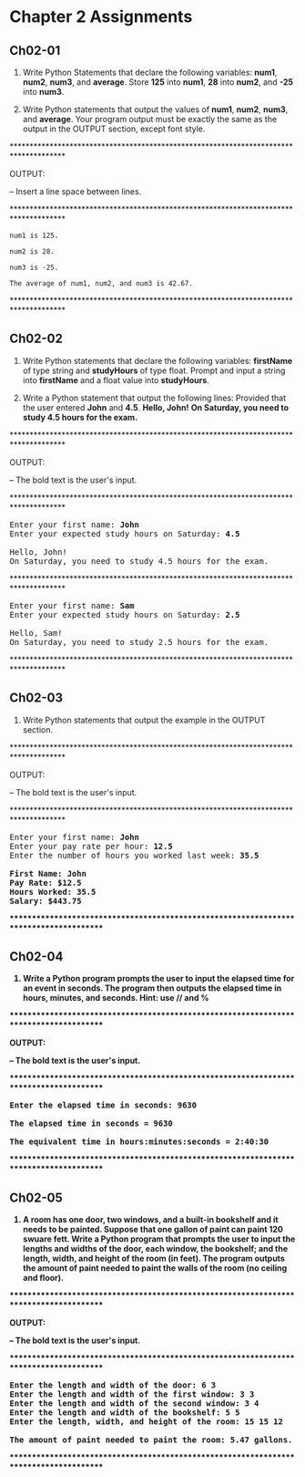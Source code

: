 # Chapter 2 Assignments

## Ch02-01
1. Write Python Statements that declare the following variables: **num1**, **num2**, **num3**, and **average**.  Store **125** into **num1**, **28** into **num2**, and **-25** into **num3**.

2. Write Python statements that output the values of **num1**, **num2**, **num3**, and **average**.  Your program output must be exactly the same as the output in the OUTPUT section, except font style.

\*************************************************************************************

OUTPUT:

&ndash; Insert a line space between lines.

\*************************************************************************************
```
num1 is 125.

num2 is 28.

num3 is -25.

The average of num1, num2, and num3 is 42.67.
```
\*************************************************************************************

## Ch02-02
1. Write Python statements that declare the following variables: **firstName** of type string and **studyHours** of type float.  Prompt and input a string into **firstName** and a float value into **studyHours**.

2. Write a Python statement that output the following lines:
Provided that the user entered **John** and **4.5**.
**Hello, John!**
**On Saturday, you need to study 4.5 hours for the exam.**

\*************************************************************************************

OUTPUT:

&ndash; The bold text is the user's input.

\*************************************************************************************
<pre>
Enter your first name: <b>John</b>
Enter your expected study hours on Saturday: <b>4.5</b>

Hello, John!
On Saturday, you need to study 4.5 hours for the exam.
</pre>
\*************************************************************************************
<pre>
Enter your first name: <b>Sam</b>
Enter your expected study hours on Saturday: <b>2.5</b>

Hello, Sam!
On Saturday, you need to study 2.5 hours for the exam.
</pre>
\*************************************************************************************

## Ch02-03
1. Write Python statements that output the example in the OUTPUT section.

\*************************************************************************************

OUTPUT:

&ndash; The bold text is the user's input.

\*************************************************************************************
<pre>
Enter your first name: <b>John</b>
Enter your pay rate per hour: <b>12.5</b>
Enter the number of hours you worked last week: <b>35.5<b>

First Name: John
Pay Rate: $12.5
Hours Worked: 35.5
Salary: $443.75
</pre>
\*************************************************************************************

## Ch02-04
1. Write a Python program prompts the user to input the elapsed time for an event in seconds.  The program then outputs the elapsed time in hours, minutes, and seconds.  Hint: use // and %

\*************************************************************************************

OUTPUT:

&ndash; The bold text is the user's input.

\*************************************************************************************
<pre>
Enter the elapsed time in seconds: <b>9630</b>

The elapsed time in seconds = 9630

The equivalent time in hours:minutes:seconds = 2:40:30
</pre>
\*************************************************************************************

## Ch02-05
1. A room has one door, two windows, and a built-in bookshelf and it needs to be painted.  Suppose that one gallon of paint can paint 120 swuare fett.  Write a Python program that prompts the user to input the lengths and widths of the door, each window, the bookshelf; and the length, width, and height of the room (in feet).  The program outputs the amount of paint needed to paint the walls of the room (no ceiling and floor).

\*************************************************************************************

OUTPUT:

&ndash; The bold text is the user's input.

\*************************************************************************************
<pre>
Enter the length and width of the door: <b>6 3</b>
Enter the length and width of the first window: <b>3 3</b>
Enter the length and width of the second window: <b>3 4</b>
Enter the length and width of the bookshelf: <b>5 5</b>
Enter the length, width, and height of the room: <b>15 15 12</b>

The amount of paint needed to paint the room: 5.47 gallons.
</pre>
\*************************************************************************************